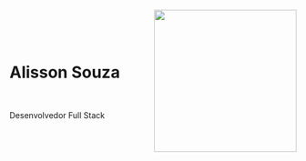 
<img align="right" width="250px" style="margin-top:-20px" src="https://i.ibb.co/CmhmpQ6/avatar-sem-bg.png">

</br>
</br>

<div dsplay="inline-block">
  <h1 align="left">Alisson Souza</h1>
  
  </br>
  
  <p>Desenvolvedor Full Stack</p>
</div>









<!--
<h2 align="center">Hi :call_me_hand:, Welcome to my profile</h2>
<h2 align="center">I am Alisson, Full Stack Developer :computer: </h2>

<br/>
<br/>

<h3 align="center">Technologies :hammer_and_wrench:</h3>

<br/>

<p align="center">
  <img src="https://img.shields.io/badge/HTML5-E34F26?style=for-the-badge&logo=html5&logoColor=white" />
  <img src="https://img.shields.io/badge/CSS3-1572B6?style=for-the-badge&logo=css3&logoColor=white" />
  <img src="https://img.shields.io/badge/JavaScript-F7DF1E?style=for-the-badge&logo=javascript&logoColor=black" />
  <img src="https://img.shields.io/badge/TypeScript-007ACC?style=for-the-badge&logo=typescript&logoColor=white" />
  <img src="https://img.shields.io/badge/Angular-DD0031?style=for-the-badge&logo=angular&logoColor=white" />
  <img src="https://img.shields.io/badge/Java-ED8B00?style=for-the-badge&logo=java&logoColor=white" />
  <img src="https://img.shields.io/badge/Spring-6DB33F?style=for-the-badge&logo=spring&logoColor=white" />
  <img src="https://img.shields.io/badge/PostgreSQL-316192?style=for-the-badge&logo=postgresql&logoColor=white" />
  <img src="https://img.shields.io/badge/MySQL-00000F?style=for-the-badge&logo=mysql&logoColor=white" />
  <img src="https://img.shields.io/badge/Docker-2496ED?style=for-the-badge&logo=docker&logoColor=white" />
  <img src="https://img.shields.io/badge/Git-E34F26?style=for-the-badge&logo=git&logoColor=white" />
  <img src="https://img.shields.io/badge/GitHub-100000?style=for-the-badge&logo=github&logoColor=white" />
</p>

<br/>
<br/>

<h3 align="center">Contact 📧<h3>

<p align="center">
  <a href="https://api.whatsapp.com/send?phone=5551982760225&text=Ol%C3%A1,%20cheguei%20aqui%20atrav%C3%A9s%20de%20seu%20GitHub.">
    <img align="center" src="https://img.shields.io/badge/WhatsApp-25D366?style=for-the-badge&logo=whatsapp&logoColor=white" alt="whatsapp-alisson"/>
  </a>
  
  <a href="https://www.linkedin.com/in/alisson-de-souza/" target="_blank">
    <img align="center" src="https://img.shields.io/badge/LinkedIn-0077B5?style=for-the-badge&logo=linkedin&logoColor=white" alt="linkedin-alisson"/>
  </a>

  <a href="mailto:alissonrhuans@gmail.com" target="_blank">
    <img align="center" src="https://img.shields.io/badge/Gmail-D14836?style=for-the-badge&logo=gmail&logoColor=white" alt="gmail-alisson"/>
  </a>

  <a href="https://github.com/alissondevsouza" target="_blank">
    <img align="center" src="https://img.shields.io/badge/GitHub-100000?style=for-the-badge&logo=github&logoColor=white" alt="github-alisson"/>
  </a>
</p>

<br/>
<br/>

<h3 align="center">GitHub Analytics ⚙️</h3>

<p align="center">
  <img src="https://github-readme-stats.vercel.app/api?username=alissondevsouza&show_icons=true&theme=tokyonight" /> 
</p>
<p align="center">
  <img src="https://github-readme-stats.vercel.app/api/top-langs/?username=alissondevsouza&layout=compact&theme=tokyonight" />
</p>

-->


